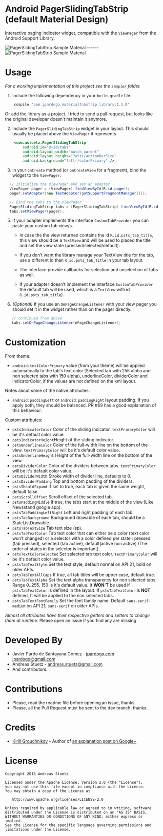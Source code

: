# Android PagerSlidingTabStrip (default Material Design)

Interactive paging indicator widget, compatible with the `ViewPager` from the
Android Support Library.

![PagerSlidingTabStrip Sample Material](https://raw.githubusercontent.com/jpardogo/PagerSlidingTabStrip/master/art/material_tabs.gif) ------
![PagerSlidingTabStrip Sample Material](https://raw.githubusercontent.com/jpardogo/PagerSlidingTabStrip/master/art/material_tabs_middle.gif)

# Usage

*For a working implementation of this project see the `sample/` folder.*

  1. Include the following dependency in your `build.gradle` file.

```groovy
    compile 'com.jpardogo.materialtabstrip:library:1.1.0'
```
  Or add the library as a project. I tried to send a pull request, but looks like the original developer doesn't maintain it anymore.

  2. Include the `PagerSlidingTabStrip` widget in your layout. This should usually be placed above the `ViewPager` it represents.

```xml
    <com.astuetz.PagerSlidingTabStrip
        android:id="@+id/tabs"
        android:layout_width="match_parent"
        android:layout_height="?attr/actionBarSize"
        android:background="?attr/colorPrimary" />
```

  3. In your `onCreate` method (or `onCreateView` for a fragment), bind the widget to the `ViewPager`:

```java
  // Initialize the ViewPager and set an adapter
  ViewPager pager = (ViewPager) findViewById(R.id.pager);
  pager.setAdapter(new TestAdapter(getSupportFragmentManager()));

  // Bind the tabs to the ViewPager
  PagerSlidingTabStrip tabs = (PagerSlidingTabStrip) findViewById(R.id.tabs);
  tabs.setViewPager(pager);
```

  5. If your adapter implements the interface `CustomTabProvider` you can paste your custom tab view/s.

     - In case the the view returned contains the id `R.id.psts_tab_title`, this view should be a `TextView`  and
     will be used to placed the title and set the view state (pressed/selected/default).

     - If you don't want the library manage your TextView title for the tab, use a different id than `R.id.psts_tab_title` in your tab layout.

     - The interface provide callbacks for selection and unselection of tabs as well.

     - If your adapter doesn't implement the interface `CustomTabProvider` the default tab will be used, which is a `TextView` with id `R.id.psts_tab_title`).

  4. *(Optional)* If you use an `OnPageChangeListener` with your view pager
     you should set it in the widget rather than on the pager directly.

```java
   // continued from above
   tabs.setOnPageChangeListener(mPageChangeListener);
```

# Customization

From theme:

 * `android:textColorPrimary` value (from your theme) will be applied automatically to the tab's text color (Selected tab with 255 alpha and non selected tabs with 150 alpha), underlineColor, dividerColor and indicatorColor, if the values are not defined on the xml layout.

Notes about some of the native attributes:

 * `android:paddingLeft` or `android:paddingRight` layout padding. If you apply both, they should be balanced. PR #69 has a good explanation of this behaviour.

Custom attributes:

 * `pstsIndicatorColor` Color of the sliding indicator. `textPrimaryColor` will be it's default color value.
 * `pstsIndicatorHeight`Height of the sliding indicator.
 * `pstsUnderlineColor` Color of the full-width line on the bottom of the view. `textPrimaryColor` will be it's default color value.
 * `pstsUnderlineHeight` Height of the full-width line on the bottom of the view.
 * `pstsDividerColor` Color of the dividers between tabs. `textPrimaryColor` will be it's default color value.
 * `pstsDividerWidth` Stroke width of divider line, defaults to 0.
 * `pstsDividerPadding` Top and bottom padding of the dividers.
 * `pstsShouldExpand` If set to true, each tab is given the same weight, default false.
 * `pstsScrollOffset` Scroll offset of the selected tab.
 * `pstsPaddingMiddle` If true, the tabs start at the middle of the view (Like Newsstand google app).
 * `pstsTabPaddingLeftRight` Left and right padding of each tab.
 * `pstsTabBackground` Background drawable of each tab, should be a StateListDrawable.
 * `pstsTabTextSize` Tab text size (sp).
 * `pstsTabTextColor` Tab text color that can either be a color (text color won't changed) or a selector with a color defined per state : pressed (tab pressed), selected (tab active), default(active non active) (The order of states in the selector is important).
 * `pstsTextColorSelected` Set selected tab text color. `textPrimaryColor` will be it's default color value.
 * `pstsTabTextStyle` Set the text style, default normal on API 21, bold on older APIs.
 * `pstsTabTextAllCaps` If true, all tab titles will be upper case, default true.
 * `pstsTabTextAlpha` Set the text alpha transparency for non selected tabs. Range 0..255. 150 is it's default value. It **WON'T** be used if `pstsTabTextColor` is defined in the layout. If `pstsTabTextColor` is **NOT** defined, It will be applied to the non selected tabs.
 * `pstsTabTextFontFamily` Set the font family name. Default `sans-serif-medium` on API 21, `sans-serif` on older APIs.


*Almost all attributes have their respective getters and setters to change them at runtime*. Please open an issue if you find any are missing.

# Developed By

 * Javier Pardo de Santayana Gomez - [jpardogo.com](http://www.jpardogo.com) - <jpardogo@gmail.com>
 * Andreas Stuetz - <andreas.stuetz@gmail.com>
 * And contributors.

# Contributions

 * Please, read the readme file before opening an issue, thanks.
 * Please, all the Pull Request must be sent to the dev branch, thanks..

# Credits

 * [Kirill Grouchnikov](https://plus.google.com/108761828584265913206/posts) - Author of [an explanation post on Google+](https://plus.google.com/108761828584265913206/posts/Cwk7joBV3AC)

# License

    Copyright 2013 Andreas Stuetz

    Licensed under the Apache License, Version 2.0 (the "License");
    you may not use this file except in compliance with the License.
    You may obtain a copy of the License at

       http://www.apache.org/licenses/LICENSE-2.0

    Unless required by applicable law or agreed to in writing, software
    distributed under the License is distributed on an "AS IS" BASIS,
    WITHOUT WARRANTIES OR CONDITIONS OF ANY KIND, either express or implied.
    See the License for the specific language governing permissions and
    limitations under the License.
